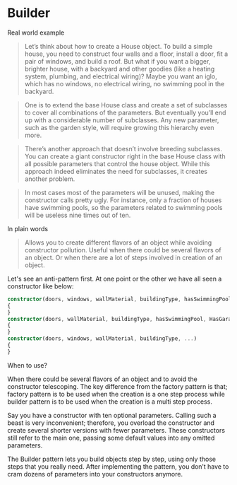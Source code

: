# Builder

Real world example

> Let’s think about how to create a House object. To build a simple house, you need to construct four walls and a floor, install a door, fit a pair of windows, and build a roof. But what if you want a bigger, brighter house, with a backyard and other goodies (like a heating system, plumbing, and electrical wiring)? Maybe you want an iglo, which has no windows, no electrical wiring, no swimming pool in the backyard.

> One is to extend the base House class and create a set of subclasses to cover all combinations of the parameters. But eventually you’ll end up with a considerable number of subclasses. Any new parameter, such as the garden style, will require growing this hierarchy even more.

> There’s another approach that doesn’t involve breeding subclasses. You can create a giant constructor right in the base House class with all possible parameters that control the house object. While this approach indeed eliminates the need for subclasses, it creates another problem.

> In most cases most of the parameters will be unused, making the constructor calls pretty ugly. For instance, only a fraction of houses have swimming pools, so the parameters related to swimming pools will be useless nine times out of ten.

In plain words

> Allows you to create different flavors of an object while avoiding constructor pollution. Useful when there could be several flavors of an object. Or when there are a lot of steps involved in creation of an object.

Let's see an anti-pattern first. At one point or the other we have all seen a constructor like below:

```typescript
constructor(doors, windows, wallMaterial, buildingType, hasSwimmingPool, HasGarage, HasGarden, ...)
{
}
constructor(doors, wallMaterial, buildingType, hasSwimmingPool, HasGarage, HasGarden, ...)
{
}
constructor(doors, windows, wallMaterial, buildingType, ...)
{
}
```

When to use?

When there could be several flavors of an object and to avoid the constructor telescoping. The key difference from the factory pattern is that; factory pattern is to be used when the creation is a one step process while builder pattern is to be used when the creation is a multi step process.

Say you have a constructor with ten optional parameters. Calling such a beast is very inconvenient; therefore, you overload the constructor and create several shorter versions with fewer parameters. These constructors still refer to the main one, passing some default values into any omitted parameters.

The Builder pattern lets you build objects step by step, using only those steps that you really need. After implementing the pattern, you don’t have to cram dozens of parameters into your constructors anymore.